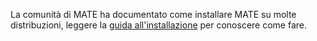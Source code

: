 <!--
.. link:
.. description:
.. tags: 
.. date: 2012-04-17 06:32:31
.. title: Installazione
.. slug: install
-->

La comunità di MATE ha documentato come installare MATE su molte distribuzioni,
leggere la [guida all'installazione](https://mate-desktop.github.io/mate-wiki/#!pages/download.md)
per conoscere come fare.
